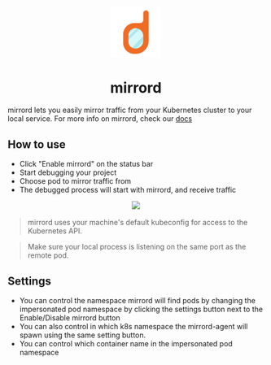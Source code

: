 <p align="center">
  <img src="images/icon.png" width="20%">
</p>
<h1 align="center">mirrord</h1>

mirrord lets you easily mirror traffic from your Kubernetes cluster to your local service. For more info on mirrord, check our [docs](https://mirrord.dev)

## How to use

* Click "Enable mirrord" on the status bar
* Start debugging your project
* Choose pod to mirror traffic from
* The debugged process will start with mirrord, and receive traffic 

<p align="center">
  <img src="https://i.imgur.com/FFiir2G.gif" width="60%">
</p>

> mirrord uses your machine's default kubeconfig for access to the Kubernetes API.

> Make sure your local process is listening on the same port as the remote pod.
## Settings

- You can control the namespace mirrord will find pods by changing the impersonated pod namespace by clicking the settings button next to the Enable/Disable mirrord button
- You can also control in which k8s namespace the mirrord-agent will spawn using the same setting button.
- You can control which container name in the impersonated pod namespace

